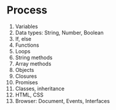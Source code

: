 # Process

1. Variables
2. Data types: String, Number, Boolean
3. If, else
4. Functions
5. Loops
6. String methods
7. Array methods
8. Objects
9. Closures
10. Promises
11. Classes, inheritance
12. HTML, CSS 
13. Browser: Document, Events, Interfaces


